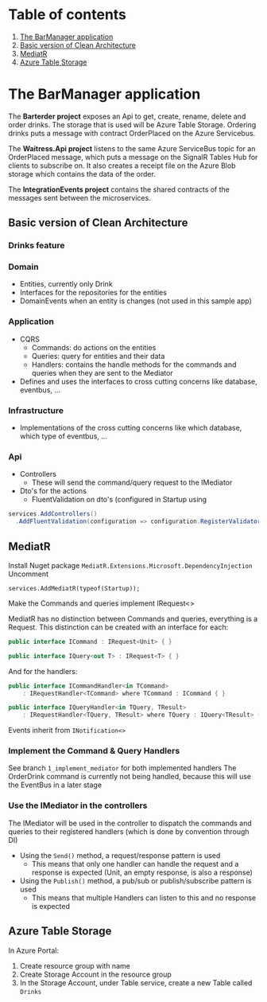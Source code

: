 # Table of contents
1. [The BarManager application](#the-barmanager-application)
2. [Basic version of Clean Architecture](#basic-version-of-clean-architecture)
3. [MediatR](#mediatr)
3. [Azure Table Storage](#azure-table-storage)

# The BarManager application
The **Barterder project** exposes an Api to get, create, rename, delete and order drinks. The storage that is used will be Azure Table Storage. Ordering drinks puts a message with contract OrderPlaced on the Azure Servicebus.

The **Waitress.Api project** listens to the same Azure ServiceBus topic for an OrderPlaced message, which puts a message on the SignalR Tables Hub for clients to subscribe on. It also creates a receipt file on the Azure Blob storage which contains the data of the order.

The **IntegrationEvents project** contains the shared contracts of the messages sent between the microservices.


## Basic version of Clean Architecture
### Drinks feature

### Domain
- Entities, currently only Drink
- Interfaces for the repositories for the entities
- DomainEvents when an entity is changes (not used in this sample app)

### Application
- CQRS
  - Commands: do actions on the entities
  - Queries: query for entities and their data
  - Handlers: contains the handle methods for the commands and queries when they are sent to the Mediator
- Defines and uses the interfaces to cross cutting concerns like database, eventbus, ...
### Infrastructure
- Implementations of the cross cutting concerns like which database, which type of eventbus, ...
### Api
- Controllers
  - These will send the command/query request to the IMediator
- Dto's for the actions
  - FluentValidation on dto's (configured in Startup using
```csharp
services.AddControllers()
  .AddFluentValidation(configuration => configuration.RegisterValidatorsFromAssemblyContaining<Startup>()))
```

## MediatR
Install Nuget package
```MediatR.Extensions.Microsoft.DependencyInjection```
Uncomment
```
services.AddMediatR(typeof(Startup));
```
Make the Commands and queries implement IRequest<>

MediatR has no distinction between Commands and queries, everything is a Request. This distinction can be created with an interface for each:
```csharp
public interface ICommand : IRequest<Unit> { }
```
```csharp
public interface IQuery<out T> : IRequest<T> { }
```
And for the handlers:
```csharp
public interface ICommandHandler<in TCommand>
    : IRequestHandler<TCommand> where TCommand : ICommand { }
```
```csharp
public interface IQueryHandler<in TQuery, TResult>
    : IRequestHandler<TQuery, TResult> where TQuery : IQuery<TResult> { }
```
Events inherit from ```INotification<>```

### Implement the Command & Query Handlers
See branch ```1_implement_mediator``` for both implemented handlers
The OrderDrink command is currently not being handled, because this will use the EventBus in a later stage

### Use the IMediator in the controllers
The IMediator will be used in the controller to dispatch the commands and queries to their registered handlers (which is done by convention through DI)
- Using the ```Send()``` method, a request/response pattern is used
  - This means that only one handler can handle the request and a response is expected (Unit, an empty response, is also a response)
- Using the ```Publish()``` method, a pub/sub or publish/subscribe pattern is used
  - This means that multiple Handlers can listen to this and no response is expected

## Azure Table Storage
In Azure Portal:
1. Create resource group with name
2. Create Storage Account in the resource group
3. In the Storage Account, under Table service, create a new Table called ```Drinks```
